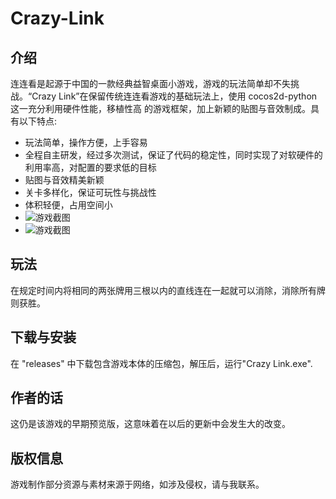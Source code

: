 # Crazy-Link
## 介绍
连连看是起源于中国的一款经典益智桌面小游戏，游戏的玩法简单却不失挑战。“Crazy Link”在保留传统连连看游戏的基础玩法上，使用 cocos2d-python这一充分利用硬件性能，移植性高
的游戏框架，加上新颖的贴图与音效制成。具有以下特点:
- 玩法简单，操作方便，上手容易
- 全程自主研发，经过多次测试，保证了代码的稳定性，同时实现了对软硬件的利用率高，对配置的要求低的目标
- 贴图与音效精美新颖
- 关卡多样化，保证可玩性与挑战性
- 体积轻便，占用空间小
- ![游戏截图](https://i.loli.net/2021/11/09/2Q169FkY5zErZIT.png)
- ![游戏截图](https://i.loli.net/2021/11/09/QuPJCaRd4esTk6m.png)

## 玩法
在规定时间内将相同的两张牌用三根以内的直线连在一起就可以消除，消除所有牌则获胜。
## 下载与安装
在 "releases" 中下载包含游戏本体的压缩包，解压后，运行"Crazy Link.exe".
## 作者的话
这仍是该游戏的早期预览版，这意味着在以后的更新中会发生大的改变。
## 版权信息
游戏制作部分资源与素材来源于网络，如涉及侵权，请与我联系。

